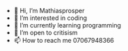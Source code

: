 - 👋 Hi, I’m Mathiasprosper
- 👀 I’m interested in coding
- 🌱 I’m currently learning programming
- 💞️ I’m open to critisism 
- 📫 How to reach me 07067948366

<!---
Mathiasprosper/Mathiasprosper is a ✨ special ✨ repository because its `README.md` (this file) appears on your GitHub profile.
You can click the Preview link to take a look at your changes.
--->

